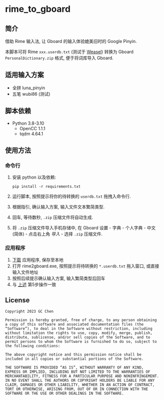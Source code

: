 # rime_to_gboard

## 简介

借助 Rime 输入法, 让 Gboard 的输入体验媲美旧时的 Google Pinyin.

本脚本可将 Rime `xxx.userdb.txt` (测试于 [Weasel](https://github.com/rime/weasel)) 转换为 Gboard `PersonalDictionary.zip` 格式, 便于将词库导入 Gboard.

## 适用输入方案

- 全拼 luna_pinyin
- 五笔 wubi86 (测试)

## 脚本依赖

- Python 3.8-3.10
  - OpenCC 1.1.1
  - tqdm 4.64.1

## 使用方法

### 命令行

1. 安装 python 以及依赖:

    ```shell
    pip install -r requirements.txt
    ```

2. 运行脚本, 按照提示将你的待转换的 `userdb.txt` 拖拽入命令行.

3. 根据指引, 确认输入方案, 输入文件文本繁简类型.

4. 回车, 等待数秒, `.zip` 压缩文件将自动生成.

5. 将 `.zip` 压缩文件导入手机存储中, 在 Gboard 设置 - 字典 - 个人字典 - 中文 (简体) - 点击右上角 *导入* - 选择 `.zip` 压缩文件.

### 应用程序

1. [下载](https://github.com/cgcel/rime_to_gboard/releases) 应用程序, 保存至本地
2. 打开 rime2gboard.exe, 按照提示将待转换的 `*.userdb.txt` 拖入窗口, 或直接输入文件地址
3. 按照后续提示确认输入方案, 输入繁简类型后回车
4. 与 [上述](#命令行) 第5步操作一致

## License

```License
Copyright 2023 GC Chen

Permission is hereby granted, free of charge, to any person obtaining a copy of this software and associated documentation files (the “Software”), to deal in the Software without restriction, including without limitation the rights to use, copy, modify, merge, publish, distribute, sublicense, and/or sell copies of the Software, and to permit persons to whom the Software is furnished to do so, subject to the following conditions:

The above copyright notice and this permission notice shall be included in all copies or substantial portions of the Software.

THE SOFTWARE IS PROVIDED “AS IS”, WITHOUT WARRANTY OF ANY KIND, EXPRESS OR IMPLIED, INCLUDING BUT NOT LIMITED TO THE WARRANTIES OF MERCHANTABILITY, FITNESS FOR A PARTICULAR PURPOSE AND NONINFRINGEMENT. IN NO EVENT SHALL THE AUTHORS OR COPYRIGHT HOLDERS BE LIABLE FOR ANY CLAIM, DAMAGES OR OTHER LIABILITY, WHETHER IN AN ACTION OF CONTRACT, TORT OR OTHERWISE, ARISING FROM, OUT OF OR IN CONNECTION WITH THE SOFTWARE OR THE USE OR OTHER DEALINGS IN THE SOFTWARE.
```
